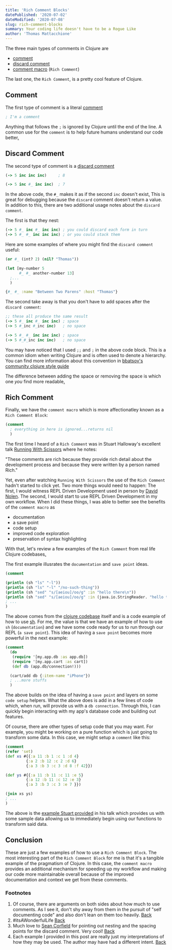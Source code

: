 ```yaml
---
title: 'Rich Comment Blocks'
datePublished: '2020-07-02'
dateModified: '2020-07-08'
slug: rich-comment-blocks
summary: Your coding life doesn't have to be a Rogue Like
author: 'Thomas Mattacchione'
---
```


The three main types of comments in Clojure are

- [comment]
- [discard comment]
- [comment macro] (`Rich Comment`)

The last one, the `Rich Comment`, is a pretty cool feature of Clojure.

## Comment

The first type of comment is a literal [comment]

```clojure
; I'm a comment
```

Anything that follows the `;` is ignored by Clojure until the end of the line.  A common use for the `comment` is to help future humans understand our code better<a href="#comments" aria-describedby="footnote-label" id="comments-ref">.</a>

## Discard Comment

The second type of comment is a [discard comment]

```clojure
(-> 5 inc inc inc)     ; 8

(-> 5 inc #_ inc inc)  ; 7
```

In the above code, the `#_` makes it as if the second `inc` doesn't exist<a href="#wonderful-life" aria-describedby="footnote-label" id="wonderful-life-ref">.</a>  This is great for debugging because the `discard` comment doesn't return a value.  In addition to this, there are two additional usage notes about the `discard comment`.

The first is that they nest:

```clojure
(-> 5 #_ inc #_ inc inc) ; you could discard each form in turn
(-> 5 #_ #_ inc inc inc) ; or you could stack them
```

Here are some examples of where you might find the `discard comment` useful:

```clojure
(or #_ (int? 2) (nil? "Thomas"))

(let [my-number 5
      #_ #_ another-number 13]
  ;...
  )

{#_ #_ :name "Between Two Parens" :host "Thomas"}
```

The second take away is that you don't have to add spaces after the `discard comment`:

```clojure
;; these all produce the same result
(-> 5 #_ inc #_ inc inc) ; space
(-> 5 #_inc #_inc inc)   ; no space

(-> 5 #_ #_ inc inc inc) ; space
(-> 5 #_#_inc inc inc)   ; no space
```

<aside class="blog-content__note">You may have noticed that I used <code class="gatsby-code-text">;;</code> and <code class="gatsby-code-text">;</code> in the above code block.  This is a common idiom when writing Clojure and is often used to denote a hierarchy.  You can find more information about this convention in <a class="blog-content__link" href="https://github.com/bbatsov/clojure-style-guide#comments" target="_blank" rel="noopener noreferrer">bbatsov's community clojure style guide</a></aside>

The difference between adding the space or removing the space is which one _you_ find more readable<a href="#discard-comment-credit" aria-describedby="footnote-label" id="discard-comment-credit-ref">.</a>

## Rich Comment

Finally, we have the `comment macro` which is more affectionatley known as a `Rich Comment Block`:

```clojure
(comment
  ; everything in here is ignored...returns nil
  )
```

The first time I heard of a `Rich Comment` was in Stuart Halloway's excellent talk [Running With Scissors] where he notes:

<aside class="blog-content__note">"These comments are rich because they provide rich detail about the development process and because they were written by a person named Rich."</aside>

Yet, even after watching `Running With Scissors` the use of the `Rich Comment` hadn't started to click yet.  Two more things would need to happen:  The first, I would witness REPL Driven Development used in person by [David Nolen].  The second, I would start to use REPL Driven Development in my own workflow.  When I did these things, I was able to better see the benefits of the `comment macro` as

- documentation
- a save point
- code setup
- improved code exploration
- preservation of syntax highlighting

With that, let's review a few examples of the `Rich Comment` from real life Clojure codebases<a href="#example-comments" aria-describedby="footnote-label" id="example-comments-ref">.</a>

The first example illusrates the `documentation` and `save point` ideas.

```clojure
(comment

(println (sh "ls" "-l"))
(println (sh "ls" "-l" "/no-such-thing"))
(println (sh "sed" "s/[aeiou]/oo/g" :in "hello there\n"))
(println (sh "sed" "s/[aeiou]/oo/g" :in (java.io.StringReader. "hello there\n")))
; ...
)
```

The above comes from the [clojure codebase] itself and is a code example of how to use [sh].  For me, the value is that we have an example of how to use `sh` (`documentation`) and we have some code ready for us to run through our REPL (`a save point`). This idea of having a `save point` becomes more powerful in the next example:

```clojure
(comment
  (do
   (require '[my.app.db :as app.db])
   (require '[my.app.cart :as cart])
   (def db (app.db/connection!)))

  (cart/add db {:item-name "iPhone"})
  ; ...more stuffs
  )
```

The above builds on the idea of having a `save point` and layers on some `code setup` helpers.  What the above does is add in a few lines of code which, when run, will provide us with a `db connection`. Through this, I can quickly begin interacting with my app's database code and building out features.

Of course, there are other types of setup code that you may want.  For example, you might be working on a pure function which is just going to transform some data.  In this case, we might setup a `comment` like this:

```clojure
(comment
(refer 'set)
(def xs #{{:a 11 :b 1 :c 1 :d 4}
         {:a 2 :b 12 :c 2 :d 6}
         {:a 3 :b 3 :c 3 :d 8 :f 42}})

(def ys #{{:a 11 :b 11 :c 11 :e 5}
         {:a 12 :b 11 :c 12 :e 3}
         {:a 3 :b 3 :c 3 :e 7 }})

(join xs ys)
; ...
)
```

The above is the [example Stuart provided] in his talk which provides us with some sample data allowing us to immediately begin using our functions to transform said data.

## Conclusion

These are just a few examples of how to use a `Rich Comment Block`.  The most interesting part of the `Rich Comment Block` for me is that it's a tangible example of the pragmatism of Clojure.  In this case, the `comment macro` provides an additional mechanism for speeding up my workflow and making our code more maintainable overall because of the improved documentation and context we get from these comments.

<aside>
  <h3>Footnotes</h3>
  <ol>
    <li id="comments">
      Of course, there are arguments on both sides about how much to use comments.  As I see it, don't shy away from them in the pursuit of "self documenting code" and also don't lean on them too heavily.
      <a href="#comments-ref" aria-label="Back to content">Back</a>
    </li>
    <li id="wonderful-life">
      #itsAWonderfulLife
      <a href="#wonderful-life-ref" aria-label="Back to content">Back</a>
    </li>
    <li id="discard-comment-credit">
      Much love to <a class="blog-content__link" href="https://twitter.com/seancorfield" target="_blank" rel="noopener noreferrer">Sean Corfield</a> for pointing out nesting and the spacing points for the discard comment.  Very cool!
      <a href="#discard-comment-credit-ref" aria-label="Back to content">Back</a>
    </li>
    <li id="example-comments">
      Each example I provided in this post are really just my interpretations of how they may be used.  The author may have had a different intent.
      <a href="#example-comments-ref" aria-label="Back to content">Back</a>
    </li>
  </ol>
</aside>

[REPL]: https://clojure.org/guides/repl/introduction
[immutable data structures]: https://clojure.org/about/functional_programming#_immutable_data_structures
[comment]: https://clojure.org/guides/weird_characters#_comment
[discard comment]: https://clojure.org/guides/weird_characters#_discard
[Running With Scissors]: https://youtu.be/Qx0-pViyIDU?t=1229
[comment macro]: https://clojuredocs.org/clojure.core/comment
[clojure codebase]: https://github.com/clojure/clojure/blob/4ef4b1ed7a2e8bb0aaaacfb0942729252c2c3091/src/clj/clojure/java/shell.clj
[David Nolen]: https://github.com/sponsors/swannodette
[example Stuart provided]: https://github.com/clojure/clojure/blob/4ef4b1ed7a2e8bb0aaaacfb0942729252c2c3091/src/clj/clojure/set.clj#L158
[sh]: https://clojuredocs.org/clojure.java.shell/sh



[Good, Bad and Ugly Code]: freecodecamp.org/news/code-comments-the-good-the-bad-and-the-ugly-be9cc65fbf83/
[Right Kind of Comment]: https://purelyfunctional.tv/issues/purelyfunctional-tv-newsletter-352-tip-use-the-right-kind-of-comment-for-the-job/
[JS Community Member]: https://twitter.com/getify/status/1142428718670811136
[How to do REPL driven development]: https://clojureverse.org/t/details-on-how-to-do-repl-driven-development-from-the-editor-emacs-with-cider/4960
[Did you know about comments]: https://kotka.de/blog/2010/06/Did_you_know_V.html
[Video Mentioning Rich Comment Blocks]: https://www.youtube.com/watch?v=Qx0-pViyIDU
[Official Comment Doc]: https://cljs.github.io/api/cljs.core/comment
[cljs - Example 1]: https://github.com/clojure/clojurescript/blob/master/src/main/cljs/cljs/stacktrace.cljc#L146
[clj - Example 2]: https://github.com/clojure/clojure/blob/4ef4b1ed7a2e8bb0aaaacfb0942729252c2c3091/src/clj/clojure/set.clj#L158
[tools.deps.alpha - Example 3]: https://github.com/clojure/tools.deps.alpha/blob/f94815dd55bdf5eb30ac8fa075c39e757cbbcca5/src/main/clojure/clojure/tools/deps/alpha/gen/pom.clj#L141
[clojure.jdbc Example 4]: https://github.com/clojure/java.jdbc/blob/47a87036376ffa69f64cfa18d1f91cbb7e301199/src/test/clojure/clojure/java/jdbc_test.clj#L1279
